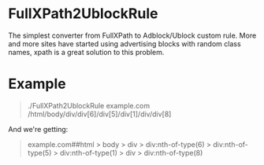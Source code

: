 # FullXPath2UblockRule
The simplest converter from FullXPath to Adblock/Ublock custom rule. More and more sites have started using advertising blocks with random class names, xpath is a great solution to this problem. 


# Example
> ./FullXPath2UblockRule example.com /html/body/div/div[6]/div[5]/div[1]/div/div[8]

And we're getting:

> example.com##html > body > div > div:nth-of-type(6) > div:nth-of-type(5) > div:nth-of-type(1) > div > div:nth-of-type(8)
